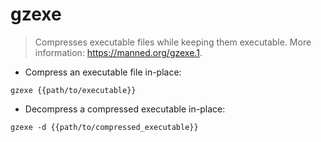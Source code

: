 # gzexe

> Compresses executable files while keeping them executable.
> More information: <https://manned.org/gzexe.1>.

- Compress an executable file in-place:

`gzexe {{path/to/executable}}`

- Decompress a compressed executable in-place:

`gzexe -d {{path/to/compressed_executable}}`
